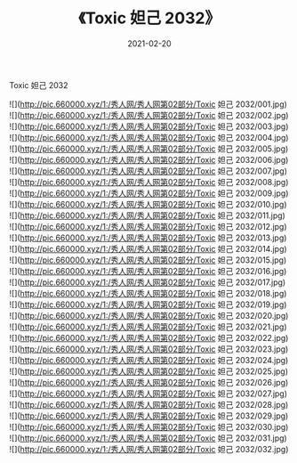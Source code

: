 ﻿---
layout: post
title:  《Toxic 妲己 2032》
date:   2021-02-20
img: http://pic.660000.xyz/1:/秀人网/秀人网第02部分/Toxic 妲己 2032/000.jpg
categories: [美女, 清纯, 唯美]
---

Toxic 妲己 2032

  ![](http://pic.660000.xyz/1:/秀人网/秀人网第02部分/Toxic 妲己 2032/001.jpg) <br> ![](http://pic.660000.xyz/1:/秀人网/秀人网第02部分/Toxic 妲己 2032/002.jpg) <br> ![](http://pic.660000.xyz/1:/秀人网/秀人网第02部分/Toxic 妲己 2032/003.jpg) <br> ![](http://pic.660000.xyz/1:/秀人网/秀人网第02部分/Toxic 妲己 2032/004.jpg) <br> ![](http://pic.660000.xyz/1:/秀人网/秀人网第02部分/Toxic 妲己 2032/005.jpg) <br> ![](http://pic.660000.xyz/1:/秀人网/秀人网第02部分/Toxic 妲己 2032/006.jpg) <br> ![](http://pic.660000.xyz/1:/秀人网/秀人网第02部分/Toxic 妲己 2032/007.jpg) <br> ![](http://pic.660000.xyz/1:/秀人网/秀人网第02部分/Toxic 妲己 2032/008.jpg) <br> ![](http://pic.660000.xyz/1:/秀人网/秀人网第02部分/Toxic 妲己 2032/009.jpg) <br> ![](http://pic.660000.xyz/1:/秀人网/秀人网第02部分/Toxic 妲己 2032/010.jpg) <br> ![](http://pic.660000.xyz/1:/秀人网/秀人网第02部分/Toxic 妲己 2032/011.jpg) <br> ![](http://pic.660000.xyz/1:/秀人网/秀人网第02部分/Toxic 妲己 2032/012.jpg) <br> ![](http://pic.660000.xyz/1:/秀人网/秀人网第02部分/Toxic 妲己 2032/013.jpg) <br> ![](http://pic.660000.xyz/1:/秀人网/秀人网第02部分/Toxic 妲己 2032/014.jpg) <br> ![](http://pic.660000.xyz/1:/秀人网/秀人网第02部分/Toxic 妲己 2032/015.jpg) <br> ![](http://pic.660000.xyz/1:/秀人网/秀人网第02部分/Toxic 妲己 2032/016.jpg) <br> ![](http://pic.660000.xyz/1:/秀人网/秀人网第02部分/Toxic 妲己 2032/017.jpg) <br> ![](http://pic.660000.xyz/1:/秀人网/秀人网第02部分/Toxic 妲己 2032/018.jpg) <br> ![](http://pic.660000.xyz/1:/秀人网/秀人网第02部分/Toxic 妲己 2032/019.jpg) <br> ![](http://pic.660000.xyz/1:/秀人网/秀人网第02部分/Toxic 妲己 2032/020.jpg) <br> ![](http://pic.660000.xyz/1:/秀人网/秀人网第02部分/Toxic 妲己 2032/021.jpg) <br> ![](http://pic.660000.xyz/1:/秀人网/秀人网第02部分/Toxic 妲己 2032/022.jpg) <br> ![](http://pic.660000.xyz/1:/秀人网/秀人网第02部分/Toxic 妲己 2032/023.jpg) <br> ![](http://pic.660000.xyz/1:/秀人网/秀人网第02部分/Toxic 妲己 2032/024.jpg) <br> ![](http://pic.660000.xyz/1:/秀人网/秀人网第02部分/Toxic 妲己 2032/025.jpg) <br> ![](http://pic.660000.xyz/1:/秀人网/秀人网第02部分/Toxic 妲己 2032/026.jpg) <br> ![](http://pic.660000.xyz/1:/秀人网/秀人网第02部分/Toxic 妲己 2032/027.jpg) <br> ![](http://pic.660000.xyz/1:/秀人网/秀人网第02部分/Toxic 妲己 2032/028.jpg) <br> ![](http://pic.660000.xyz/1:/秀人网/秀人网第02部分/Toxic 妲己 2032/029.jpg) <br> ![](http://pic.660000.xyz/1:/秀人网/秀人网第02部分/Toxic 妲己 2032/030.jpg) <br> ![](http://pic.660000.xyz/1:/秀人网/秀人网第02部分/Toxic 妲己 2032/031.jpg) <br> ![](http://pic.660000.xyz/1:/秀人网/秀人网第02部分/Toxic 妲己 2032/032.jpg) <br>